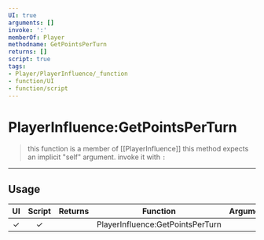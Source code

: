 ```yaml
---
UI: true
arguments: []
invoke: ':'
memberOf: Player
methodname: GetPointsPerTurn
returns: []
script: true
tags:
- Player/PlayerInfluence/_function
- function/UI
- function/script
---
```

# PlayerInfluence:GetPointsPerTurn
> this function is a member of [[PlayerInfluence]]
> this method expects an implicit "self" argument. invoke it with `:`
-----
## Usage
|  UI | Script | Returns | Function | Arguments |
|:---:|:------:|-------:|:--------:|:---------|
|✓|✓||PlayerInfluence:GetPointsPerTurn||
